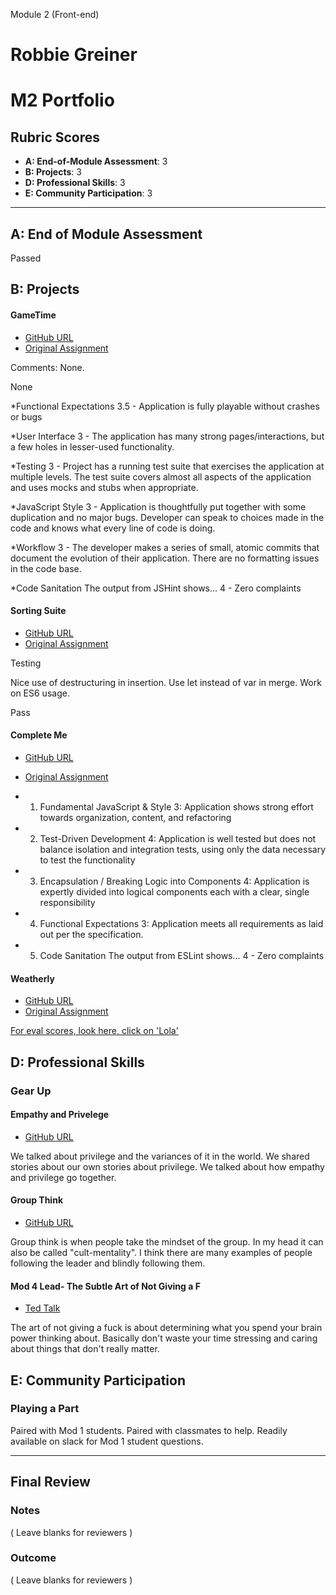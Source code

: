 Module 2 (Front-end)

# Robbie Greiner  
 
 # M2 Portfolio
 
 ## Rubric Scores
 
 * **A: End-of-Module Assessment**: 3
 * **B: Projects**: 3
 * **D: Professional Skills**: 3
 * **E: Community Participation**: 3
 
 -----------------------
 
 ## A: End of Module Assessment
 
 Passed
 
 
 ## B: Projects
 
 #### GameTime
 
 * [GitHub URL](https://github.com/robbiegreiner/game-time)
 * [Original Assignment](http://frontend.turing.io/projects/game-time.html)
 
 Comments: None.
 
 None
 
 *Functional Expectations
 3.5 - Application is fully playable without crashes or bugs
 
 *User Interface
 3 - The application has many strong pages/interactions, but a few holes in lesser-used functionality.
 
 *Testing
 3 - Project has a running test suite that exercises the application at multiple levels. The test suite covers almost all aspects of the application and uses mocks and stubs when appropriate.
 
 *JavaScript Style
 3 - Application is thoughtfully put together with some duplication and no major bugs. Developer can speak to choices made in the code and knows what every line of code is doing.
 
 *Workflow
 3 - The developer makes a series of small, atomic commits that document the evolution of their application. There are no formatting issues in the code base.
 
 *Code Sanitation
 The output from JSHint shows…
 4 - Zero complaints
 
 #### Sorting Suite
 
 * [GitHub URL](https://github.com/robbiegreiner/sorting-suite)
 * [Original Assignment](http://frontend.turing.io/projects/sorting-suite.html)
 
 Testing
 
 Nice use of destructuring in insertion.
 Use let instead of var in merge.
 Work on ES6 usage.
 
 Pass
 
 #### Complete Me
 
 * [GitHub URL](https://github.com/robbiegreiner/complete-me)
 * [Original Assignment](http://frontend.turing.io/projects/complete-me.html)
 
 * 1. Fundamental JavaScript & Style
 3: Application shows strong effort towards organization, content, and refactoring
 
 * 2. Test-Driven Development
 4: Application is well tested but does not balance isolation and integration tests, using only the data necessary to test the functionality
 
 * 3. Encapsulation / Breaking Logic into Components
 4: Application is expertly divided into logical components each with a clear, single responsibility
 
 * 4. Functional Expectations
 3: Application meets all requirements as laid out per the specification.
 
 * 5. Code Sanitation
  The output from ESLint shows…
 4 - Zero complaints
 
 
 
 #### Weatherly
 
 * [GitHub URL](https://github.com/robbiegreiner/weathrly)
 * [Original Assignment](http://frontend.turing.io/projects/weathrly.html)
 
 [For eval scores, look here, click on 'Lola'](https://github.com/turingschool/front-end-submissions-public/tree/master/1706/mod-2/weathrly)
 
 ## D: Professional Skills
 
 ### Gear Up
 #### Empathy and Privelege
 
 * [GitHub URL](https://github.com/turingschool/gear-up/blob/master/empathy.markdown)
 
 We talked about privilege and the variances of it in the world.
 We shared stories about our own stories about privilege.
 We talked about how empathy and privilege go together.
 
 #### Group Think
 
 * [GitHub URL](https://github.com/turingschool/gear-up/blob/master/groupthink.md)
 
 Group think is when people take the mindset of the group.  In my head it can also be called "cult-mentality". I think
 there are many examples of people following the leader and blindly following them.
 
 
 #### Mod 4 Lead- The Subtle Art of Not Giving a F
 
 * [Ted Talk](https://www.youtube.com/watch?v=x36cEw6gUZ8)
 
 The art of not giving a fuck is about determining what you spend your brain power thinking about.  Basically don't
 waste your time stressing and caring about things that don't really matter.
 
 ## E: Community Participation
 
 ### Playing a Part
 
 Paired with Mod 1 students.
 Paired with classmates to help.
 Readily available on slack for Mod 1 student questions.
 
 ------------------
 
 ## Final Review
 
 ### Notes
 
 ( Leave blanks for reviewers )
 
 ### Outcome
 
 ( Leave blanks for reviewers )
 
 
